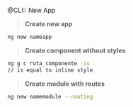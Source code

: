 @CLI:: New App

> **Create new app**

```bash
ng new nameapp
```
> **Create component without styles**
```bash
ng g c ruta_componente -is
// is equal to inline style
```
> **Create module with routes**
```bash
ng new namemodule --routing
```